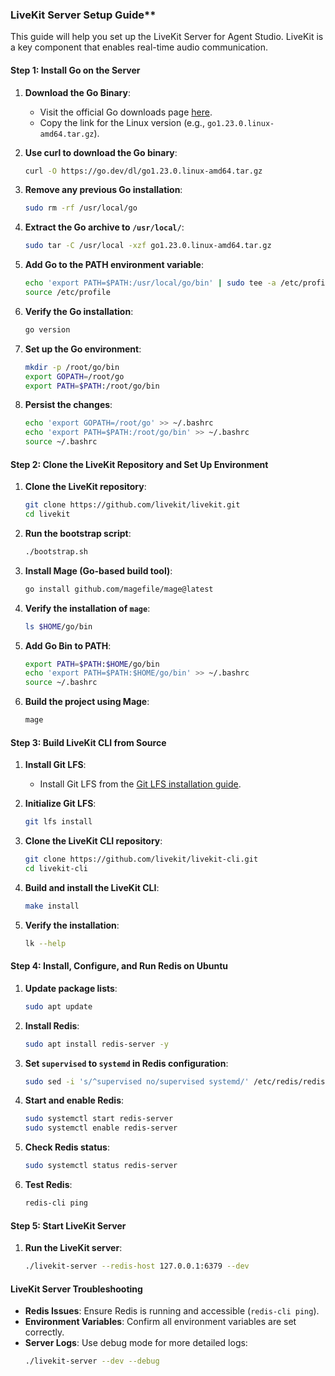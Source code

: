 ### LiveKit Server Setup Guide**

This guide will help you set up the LiveKit Server for Agent Studio. LiveKit is a key component that enables real-time audio communication.

#### **Step 1: Install Go on the Server**

1. **Download the Go Binary**:
    - Visit the official Go downloads page [here](https://golang.org/dl/).
    - Copy the link for the Linux version (e.g., `go1.23.0.linux-amd64.tar.gz`).

2. **Use curl to download the Go binary**:

    ```bash
    curl -O https://go.dev/dl/go1.23.0.linux-amd64.tar.gz
    ```

3. **Remove any previous Go installation**:

    ```bash
    sudo rm -rf /usr/local/go
    ```

4. **Extract the Go archive to `/usr/local/`**:

    ```bash
    sudo tar -C /usr/local -xzf go1.23.0.linux-amd64.tar.gz
    ```

5. **Add Go to the PATH environment variable**:

    ```bash
    echo 'export PATH=$PATH:/usr/local/go/bin' | sudo tee -a /etc/profile
    source /etc/profile
    ```

6. **Verify the Go installation**:

    ```bash
    go version
    ```

7. **Set up the Go environment**:

    ```bash
    mkdir -p /root/go/bin
    export GOPATH=/root/go
    export PATH=$PATH:/root/go/bin
    ```

8. **Persist the changes**:

    ```bash
    echo 'export GOPATH=/root/go' >> ~/.bashrc
    echo 'export PATH=$PATH:/root/go/bin' >> ~/.bashrc
    source ~/.bashrc
    ```

#### **Step 2: Clone the LiveKit Repository and Set Up Environment**

1. **Clone the LiveKit repository**:

    ```bash
    git clone https://github.com/livekit/livekit.git
    cd livekit
    ```

2. **Run the bootstrap script**:

    ```bash
    ./bootstrap.sh
    ```

3. **Install Mage (Go-based build tool)**:

    ```bash
    go install github.com/magefile/mage@latest
    ```

4. **Verify the installation of `mage`**:

    ```bash
    ls $HOME/go/bin
    ```

5. **Add Go Bin to PATH**:

    ```bash
    export PATH=$PATH:$HOME/go/bin
    echo 'export PATH=$PATH:$HOME/go/bin' >> ~/.bashrc
    source ~/.bashrc
    ```

6. **Build the project using Mage**:

    ```bash
    mage
    ```

#### **Step 3: Build LiveKit CLI from Source**

1. **Install Git LFS**:

    - Install Git LFS from the [Git LFS installation guide](https://git-lfs.github.com/).

2. **Initialize Git LFS**:

    ```bash
    git lfs install
    ```

3. **Clone the LiveKit CLI repository**:

    ```bash
    git clone https://github.com/livekit/livekit-cli.git
    cd livekit-cli
    ```

4. **Build and install the LiveKit CLI**:

    ```bash
    make install
    ```

5. **Verify the installation**:

    ```bash
    lk --help
    ```

#### **Step 4: Install, Configure, and Run Redis on Ubuntu**

1. **Update package lists**:

    ```bash
    sudo apt update
    ```

2. **Install Redis**:

    ```bash
    sudo apt install redis-server -y
    ```

3. **Set `supervised` to `systemd` in Redis configuration**:

    ```bash
    sudo sed -i 's/^supervised no/supervised systemd/' /etc/redis/redis.conf
    ```

4. **Start and enable Redis**:

    ```bash
    sudo systemctl start redis-server
    sudo systemctl enable redis-server
    ```

5. **Check Redis status**:

    ```bash
    sudo systemctl status redis-server
    ```

6. **Test Redis**:

    ```bash
    redis-cli ping
    ```

#### **Step 5: Start LiveKit Server**

1. **Run the LiveKit server**:

    ```bash
    ./livekit-server --redis-host 127.0.0.1:6379 --dev
    ```

#### **LiveKit Server Troubleshooting**

- **Redis Issues**: Ensure Redis is running and accessible (`redis-cli ping`).
- **Environment Variables**: Confirm all environment variables are set correctly.
- **Server Logs**: Use debug mode for more detailed logs:
    ```bash
    ./livekit-server --dev --debug
    ```

